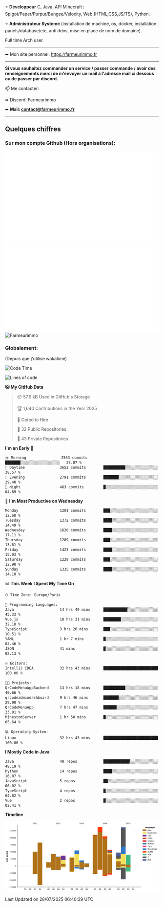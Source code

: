 ⭐ **Développeur** C, Java, API Minecraft : Spigot/Paper/Purpur/Bungee/Velocity, Web (HTML,CSS,JS/TS), Python.

⭐ **Administrateur Système** (installation de machine, os, docker, installation panels/database/etc, anti ddos, mise en place de nom de domaine).

Full time Arch user.

---

➥ Mon site personnel: https://farmeurimmo.fr

---

**Si vous souhaitez commander un service / passer commande / avoir des renseignements merci de m'envoyer un mail à l'adresse mail ci dessous ou de passer par discord.**

📫 Me contacter:
 
   ➥ Discord: Farmeurimmo
   
   ➥ **Mail: contact@farmeurimmo.fr**

---
## Quelques chiffres

### Sur mon compte Github (Hors organisations):

<a href="https://github.com/Farmeurimmo/github-stats">
<img src="https://github.com/Farmeurimmo/github-stats/blob/master/generated/overview.svg#gh-dark-mode-only" />
<img src="https://github.com/Farmeurimmo/github-stats/blob/master/generated/languages.svg#gh-dark-mode-only" />
</a>

<img src="https://komarev.com/ghpvc/?username=Farmeurimmo" alt="Farmeurimmo" />

### Globalement:

(Depuis que j'utilise wakatime)
<!--START_SECTION:waka-->
![Code Time](http://img.shields.io/badge/Code%20Time-2%2C264%20hrs%2053%20mins-blue)

![Lines of code](https://img.shields.io/badge/From%20Hello%20World%20I%27ve%20Written-1.0%20million%20lines%20of%20code-blue)

**🐱 My GitHub Data** 

> 📦 57.9 kB Used in GitHub's Storage 
 > 
> 🏆 1,640 Contributions in the Year 2025
 > 
> 💼 Opted to Hire
 > 
> 📜 32 Public Repositories 
 > 
> 🔑 43 Private Repositories 
 > 
**I'm an Early 🐤** 

```text
🌞 Morning                2563 commits        ███████░░░░░░░░░░░░░░░░░░   27.07 % 
🌆 Daytime                3652 commits        ██████████░░░░░░░░░░░░░░░   38.57 % 
🌃 Evening                2791 commits        ███████░░░░░░░░░░░░░░░░░░   29.48 % 
🌙 Night                  463 commits         █░░░░░░░░░░░░░░░░░░░░░░░░   04.89 % 
```
📅 **I'm Most Productive on Wednesday** 

```text
Monday                   1201 commits        ███░░░░░░░░░░░░░░░░░░░░░░   12.68 % 
Tuesday                  1372 commits        ████░░░░░░░░░░░░░░░░░░░░░   14.49 % 
Wednesday                1620 commits        ████░░░░░░░░░░░░░░░░░░░░░   17.11 % 
Thursday                 1289 commits        ███░░░░░░░░░░░░░░░░░░░░░░   13.61 % 
Friday                   1423 commits        ████░░░░░░░░░░░░░░░░░░░░░   15.03 % 
Saturday                 1229 commits        ███░░░░░░░░░░░░░░░░░░░░░░   12.98 % 
Sunday                   1335 commits        ████░░░░░░░░░░░░░░░░░░░░░   14.10 % 
```


📊 **This Week I Spent My Time On** 

```text
🕑︎ Time Zone: Europe/Paris

💬 Programming Languages: 
Java                     14 hrs 49 mins      ███████████░░░░░░░░░░░░░░   45.33 % 
Vue.js                   10 hrs 31 mins      ████████░░░░░░░░░░░░░░░░░   32.18 % 
TypeScript               3 hrs 26 mins       ███░░░░░░░░░░░░░░░░░░░░░░   10.51 % 
YAML                     1 hr 7 mins         █░░░░░░░░░░░░░░░░░░░░░░░░   03.46 % 
JSON                     41 mins             █░░░░░░░░░░░░░░░░░░░░░░░░   02.13 % 

🔥 Editors: 
IntelliJ IDEA            32 hrs 43 mins      █████████████████████████   100.00 % 

🐱‍💻 Projects: 
QrCodeMenuAppBackend     13 hrs 18 mins      ██████████░░░░░░░░░░░░░░░   40.66 % 
qrcodeadmindashboard     9 hrs 46 mins       ███████░░░░░░░░░░░░░░░░░░   29.90 % 
QrCodeMenuApp            7 hrs 47 mins       ██████░░░░░░░░░░░░░░░░░░░   23.81 % 
MinestomServer           1 hr 50 mins        █░░░░░░░░░░░░░░░░░░░░░░░░   05.64 % 

💻 Operating System: 
Linux                    32 hrs 43 mins      █████████████████████████   100.00 % 
```

**I Mostly Code in Java** 

```text
Java                     40 repos            ████████████░░░░░░░░░░░░░   48.19 % 
Python                   14 repos            ████░░░░░░░░░░░░░░░░░░░░░   16.87 % 
JavaScript               5 repos             ██░░░░░░░░░░░░░░░░░░░░░░░   06.02 % 
TypeScript               4 repos             █░░░░░░░░░░░░░░░░░░░░░░░░   04.82 % 
Vue                      2 repos             █░░░░░░░░░░░░░░░░░░░░░░░░   02.41 % 
```



**Timeline**

![Lines of Code chart](https://raw.githubusercontent.com/Farmeurimmo/Farmeurimmo/main/assets/bar_graph.png)


 Last Updated on 28/07/2025 06:40:39 UTC
<!--END_SECTION:waka-->
